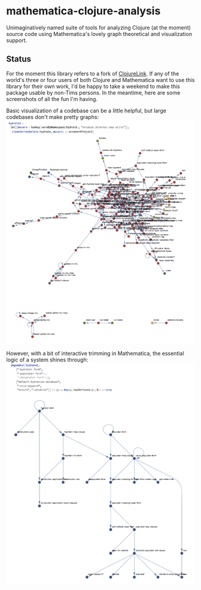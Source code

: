 # mathematica-clojure-analysis

Unimaginatively named suite of tools for analyzing Clojure (at the moment) source code using Mathematica's lovely graph theoretical and visualization support.

## Status

For the moment this library refers to a fork of [ClojureLink](https://github.com/kovasb/ClojureLink). If any of the world's three or four users of both Clojure and Mathematica want to use this library for their own work, I'd be happy to take a weekend to make this package usable by non-Tims persons. In the meantime, here are some screenshots of all the fun I'm having.

Basic visualization of a codebase can be a little helpful, but large codebases don't make pretty graphs:
![alt tag](images/hydrate-before.png)

However, with a bit of interactive trimming in Mathematica, the essential logic of a system shines through:
![alt tag](images/hydrate-after.png)
